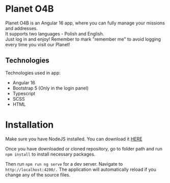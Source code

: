 # Planet O4B
Planet O4B is an Angular 16 app, where you can fully manage your missions and addresses. 
<br>
It supports two languages - Polish and English.
<br>
Just log in and enjoy! Remember to mark "remember me" to avoid logging every time you visit our Planet!

## Technologies
Technologies used in app:

* Angular 16
* Bootstrap 5 (Only in the login panel)
* Typescript
* SCSS
* HTML

# Installation

Make sure you have NodeJS installed. You can download it [HERE](https://nodejs.org/en)

Once you have downloaded or cloned repository, go to folder path and run `npm install` to install necessary packages.

Then run `npm run ng serve` for a dev server. Navigate to `http://localhost:4200/.` The application will automatically reload if you change any of the source files.
